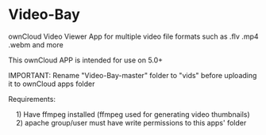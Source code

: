 Video-Bay
=========

ownCloud Video Viewer App for multiple video file formats such as .flv .mp4 .webm and more


This ownCloud APP is intended for use on 5.0+ 


IMPORTANT: Rename "Video-Bay-master" folder to "vids" before uploading it to ownCloud apps folder

Requirements:

  &nbsp;&nbsp;&nbsp;&nbsp;1) Have ffmpeg installed (ffmpeg used for generating video thumbnails)<br/>
  &nbsp;&nbsp;&nbsp;&nbsp;2) apache group/user must have write permissions to this apps' folder

